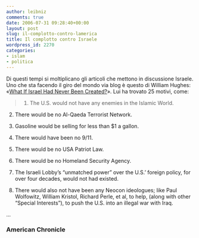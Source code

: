 ```yaml
---
author: leibniz
comments: true
date: 2006-07-31 09:28:40+00:00
layout: post
slug: il-complotto-contro-lamerica
title: Il complotto contro Israele
wordpress_id: 2270
categories:
- islam
- politica
---
```


Di questi tempi si moltiplicano gli articoli che mettono in discussione Israele. Uno che sta facendo il giro del mondo via blog è questo di William Hughes: «[What If Israel Had Never Been Created?](http://www.americanchronicle.com/articles/viewArticle.asp?articleID=11391)». Lui ha trovato 25 motivi, come:


> 1. The U.S. would not have any enemies in the Islamic World.

2. There would be no Al-Qaeda Terrorist Network.

3. Gasoline would be selling for less than $1 a gallon.

4. There would have been no 9/11.

5. There would be no USA Patriot Law.

6. There would be no Homeland Security Agency.

7. The Israeli Lobby’s “unmatched power” over the U.S.’ foreign policy, for over four decades, would not had existed.

8. There would also not have been any Neocon ideologues; like Paul Wolfowitz, William Kristol, Richard Perle, et al, to help, (along with other “Special Interests”), to push the U.S. into an illegal war with Iraq.

...

### American Chronicle
